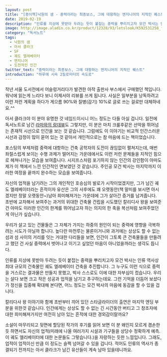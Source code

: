 ```yaml
---
layout: post
title: "[종이책]낙원의 샘 - 중력이라는 최종보스, 그에 대항하는 엔지니어의 지적인 퀘스트"
date: 2019-02-19
description: "인류를 지상에 못받아 두려는 듯이 붙잡는 중력을 뿌리치고자 모건 박사는 인류 역사상 최대 규모의 건축물인 궤도 엘레베이터 건축을 추진합니다."
image: http://image.aladin.co.kr/product/12328/93/letslook/K592531258_f.jpg
category: "독서노트"  
tags: 
  - 낙원의 샘
  - 아서 클라크
  - SF
  - 궤도 엘레베이터
  - 엔지니어
  - 도전적인 인간
twitter_text: "중력이라는 최종보스, 그에 대항하는 엔지니어의 지적인 퀘스트"
introduction: "하루에 시속 2킬로미터의 속도로"
---
```


작년 서울 도서전에서 어슬렁거리다가 발견한 아작 출판사 부스에서 구매했던 책입니다. 워낙에 읽는게 느리다 보니 이제서야 리뷰를 쓰게 됩니다. 사실은 일부분을 낭독하려고 이런 저런 계획을 하다가 게으름 90%와 질병(감기) 10%로 글로 쓰는 걸로만 대체하네요.^^

아서 클라크야 이 분야 유명한 갓 네임드이시니 어느 정도는 다들 아실 겁니다. 일전에 독서노트로 남긴 [라마와의 랑데뷰](http://red-angel.co.kr/%EB%8F%85%EC%84%9C%EB%85%B8%ED%8A%B8/2018/11/28/rendezvous_with_rama.html)도 그렇지만, 이 분은 마치 크룰후같은 선악을 뛰어넘는 존재적 시선으로 인간을 보는 것 같습니다. 그럼에도 이 이야기는 비교적 인간스러운 시선과 감정이 많이 묻어 있는 것 같아서 개인적으로는 참 마음에 드는 책이었습니다.

포스팅의 부제처럼 중력에 대항하는 건축 공학자의 도전이 끊임없이 펼쳐지는데, 매번 좌절스럽게 보이는 수행 과제가 떨어지는 가운데에서도 이런 저런 문제들을 지적인 힘으로 헤쳐나가는 모습을 보여줍니다. 시지프스처럼 포기하지 않는 인간의 강인함이 아마도 제가 이 책에서 느낀 인간적인 면보였던 것 같습니다. 주인공 모건 박사는 마지막까지 이러한 여정을 끝까지 완수하는 모습을 보여줍니다.

자신의 업적을 남기려는 그의 개인적인 호승심의 발로가 시작이었겠지만, 그가 남긴 궤도 엘레베이터라는 흔적이자 유산은 그의 사후에도 꽤 오랫동안(책 말미를 보시면 아시겠지만 정말 오랫동안~)남아 희미해져가는 가운데에 그가 살아간 증거를 남겨줍니다. 초반에 교차해서 보여주는 과거의 위대한 건축물 건립을 시도했던 칼리디사 왕을 보여준 건 아마도 이러한 인간의 한계를 뛰어넘고자 하는 의지의 한 축을 복선처럼 보여주었던게 아닌가 싶습니다.

우리가 살고 있는 건물들은 그 자체가 가지는 하중의 원인이 되는 중력에 영향을 극복하려는 시도가 아닐까 합니다. 높다란 마천루는 물론이거니와 과거에는 상상도 할 수 없는 섬과 섬 사이의 거리를 잇는 거대한 다리들을 보면, 인간이 그토록 큰 건축물들을 만들려고 했던 건 사실 중력에서 벗어나고 이기고 싶었던 마음이 아니었을까라는 생각도 듭니다.

인류를 지상에 못받아 두려는 듯이 붙잡는 중력을 뿌리치고자 모건 박사는 인류 역사상 최대 규모의 건축물인 궤도 엘레베이터 건축을 추진합니다. 그 누구도 이런 식으로 중력을 거스르는 결과물은 만들지 못했고, 박사 스스로도 이에 대한 자부심이 컸습니다. 우리는 살다 보면 크고 작은 성공과 업적을 남기고 추구하는데요. 그런 기억을 더듬어 보셨다가 정신을 집중해 확대해 본다면, 어느 정도는 모건 박사의 마음에 동감을 할 수 있을 겁니다.

칼리다사 왕 이야기와 함께 초반부터 끼어 있던 스타글라이더의 출연은 마지막 엔딩 부분을 위한것 같습니다. 인간에게는 상상도 할 수 없는 긴 시간동안 버티고 그 창조자에 대한 희미해져가지만 여전히 남아 있는 흔적에 대한 경외감이랄까요?

소설이 마무리되고 뒷면에 할당된 작가의 후기를 읽어 보면 이 분 왜인지 모르게 겸손한듯 하면서도 자신의 업적(미래에 나올 여러가지 시설과 기구들을 상당수 정확하게  예측. 이 궤도 엘리베이터에 대한 논문들도 그렇습니다.)을 자랑하는 듯한 느낌입니다. 그래도, 업적이 업적이신 만큼 이 정도는 슬쩍 넘어갈 수 있을 겁니다. 적어도 인류의 역사가 종결되기 전까지는 아서 클라크가 남긴 유산들이 계속 남아 있을테니까요.
